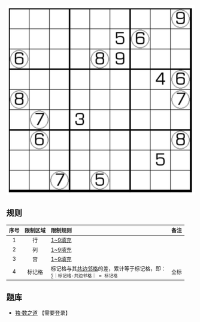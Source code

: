 ![](../../../../../images/sudoku/老板数独.png)

## 规则
| 序号 | 限制区域 | 限制规则 | 备注 |
| :---: | :---: | :--- | :---: |
| 1 | 行 | [1~9填充] | |
| 2 | 列 | [1~9填充] | |
| 3 | 宫 | [1~9填充] | |
| 4 | 标记格 | 标记格与其[共边邻格]的差，累计等于标记格，即：<br/>`∑｜标记格-共边邻格｜ = 标记格`  | 全标 |

## 题库
- [独·数之道](http://www.sudokufans.org.cn/lx/game.index.php?type=boss) 【需要登录】

[1~9填充]: ../../../../../rules.md#1~9填充
[共边邻格]: ../../../../../rules.md#共边邻格